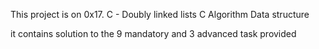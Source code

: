 This project is on 0x17. C - Doubly linked lists
C
Algorithm
Data structure

it contains solution to the 9 mandatory and 3 advanced task provided
